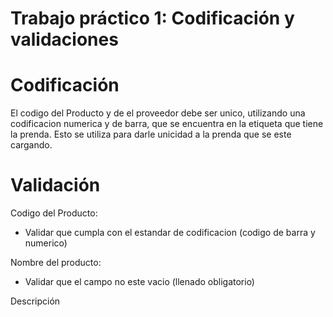 # Trabajo práctico 1​: Codificación y validaciones​
# Codificación
El codigo del Producto y de el proveedor debe ser unico, utilizando una codificacion numerica y de barra, que se encuentra en la etiqueta que tiene la prenda.
Esto se utiliza para darle unicidad a la prenda que se este cargando.

# Validación

Codigo del Producto:

* Validar que cumpla con el estandar de codificacion (codigo de barra y numerico)

Nombre del producto:

* Validar que el campo no este vacio (llenado obligatorio)

Descripción

